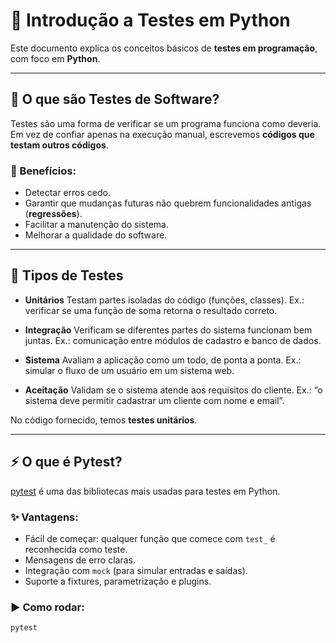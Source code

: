 # 🧪 Introdução a Testes em Python

Este documento explica os conceitos básicos de **testes em programação**, com foco em **Python**.

---

## 📍 O que são Testes de Software?

Testes são uma forma de verificar se um programa funciona como deveria.
Em vez de confiar apenas na execução manual, escrevemos **códigos que testam outros códigos**.

### 🔑 Benefícios:

- Detectar erros cedo.
- Garantir que mudanças futuras não quebrem funcionalidades antigas (**regressões**).
- Facilitar a manutenção do sistema.
- Melhorar a qualidade do software.

---

## 🧩 Tipos de Testes

- **Unitários**
  Testam partes isoladas do código (funções, classes).
  Ex.: verificar se uma função de soma retorna o resultado correto.

- **Integração**
  Verificam se diferentes partes do sistema funcionam bem juntas.
  Ex.: comunicação entre módulos de cadastro e banco de dados.

- **Sistema**
  Avaliam a aplicação como um todo, de ponta a ponta.
  Ex.: simular o fluxo de um usuário em um sistema web.

- **Aceitação**
  Validam se o sistema atende aos requisitos do cliente.
  Ex.: “o sistema deve permitir cadastrar um cliente com nome e email”.

No código fornecido, temos **testes unitários**.

---

## ⚡ O que é Pytest?

[pytest](https://docs.pytest.org/) é uma das bibliotecas mais usadas para testes em Python.

### ✨ Vantagens:

- Fácil de começar: qualquer função que comece com `test_` é reconhecida como teste.
- Mensagens de erro claras.
- Integração com `mock` (para simular entradas e saídas).
- Suporte a fixtures, parametrização e plugins.

### ▶️ Como rodar:

```bash
pytest
```
